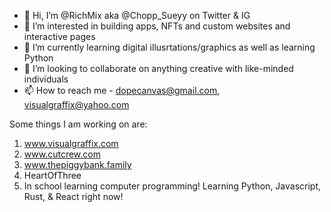 - 👋 Hi, I’m @RichMix aka @Chopp_Sueyy on Twitter & IG
- 👀 I’m interested in building apps, NFTs and custom websites and interactive pages
- 🌱 I’m currently learning digital illusrtations/graphics as well as learning Python
- 💞️ I’m looking to collaborate on anything creative with like-minded individuals
- 📫 How to reach me - dopecanvas@gmail.com, visualgraffix@yahoo.com

Some things I am working on are:
1) www.visualgraffix.com
2) www.cutcrew.com  
3) www.thepiggybank.family
4) HeartOfThree
5) In school learning computer programming! Learning Python, Javascript, Rust, & React right now!

<!---
RichMix/RichMix is a ✨ special ✨ repository because its `README.md` (this file) appears on your GitHub profile.
You can click the Preview link to take a look at your changes.
--->
